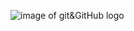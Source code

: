 ![image of git&GitHub logo](https://www.freecodecamp.org/news/content/images/size/w2000/2019/11/cover-pic.jpeg)
